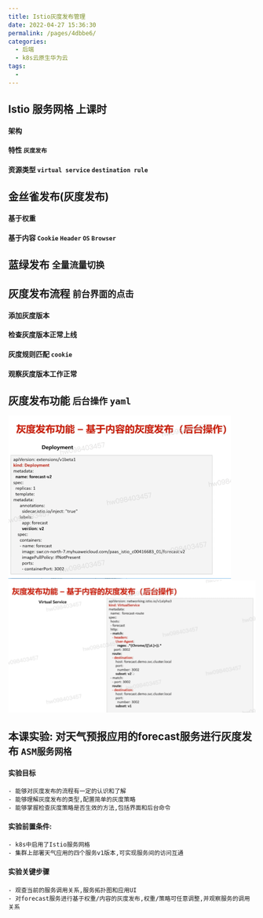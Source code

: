 ```yaml
---
title: Istio灰度发布管理
date: 2022-04-27 15:36:30
permalink: /pages/4dbbe6/
categories:
  - 后端
  - k8s云原生华为云
tags:
  - 
---
```




## Istio 服务网格 上课时
  #### 架构
  #### 特性  `灰度发布`
  #### 资源类型  `virtual service` `destination rule`



## 金丝雀发布(灰度发布)
  #### 基于权重
  #### 基于内容 `Cookie` `Header` `OS` `Browser`

## 蓝绿发布 `全量流量切换`


## 灰度发布流程 `前台界面的点击`
  #### 添加灰度版本
  #### 检查灰度版本正常上线
  #### 灰度规则匹配 `cookie`
  #### 观察灰度版本工作正常

## 灰度发布功能 `后台操作` `yaml`









<img src="./minilet/image-20220427155527269.png" alt="image-20220427155527269" style="zoom:50%;" />





<img src="./minilet/image-20220427160649692.png" alt="image-20220427160649692" style="zoom:50%;" />





## 本课实验: 对天气预报应用的forecast服务进行灰度发布 `ASM服务网格`
  #### 实验目标
    - 能够对灰度发布的流程有一定的认识和了解
    - 能够理解灰度发布的类型,配置简单的灰度策略
    - 能够掌握检查灰度策略是否生效的方法,包括界面和后台命令
  #### 实验前置条件:
    - k8s中启用了Istio服务网格
    - 集群上部署天气应用的四个服务v1版本,可实现服务间的访问互通
  #### 实验关键步骤
    - 观查当前的服务调用关系,服务拓扑图和应用UI
    - 对forecast服务进行基于权重/内容的灰度发布,权重/策略可任意调整,并观察服务的调用关系






